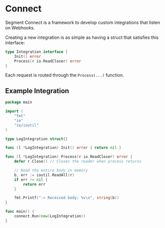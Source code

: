 # Connect

Segment Connect is a framework to develop custom integrations that listen on Webhooks.


Creating a new integration is as simple as having a struct that satisfies this interface:
```go
type Integration interface {
	Init() error
	Process(r io.ReadCloser) error
}
```

Each request is routed through the `Process(...)` function.

## Example Integration

```go
package main

import (
	"fmt"
	"io"
	"io/ioutil"
)

type LogIntegration struct{}

func (l *LogIntegration) Init() error { return nil }

func (l *LogIntegration) Process(r io.ReadCloser) error {
	defer r.Close() // Closes the reader when process returns

	// Read the entire body in memory
	b, err := ioutil.ReadAll(r)
	if err != nil {
		return err
	}

	fmt.Printf("-> Received body: %v\n", string(b))
}

func main() {
	connect.Run(new(LogIntegration))
}
```
